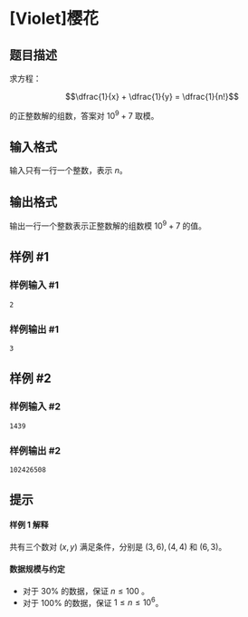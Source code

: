 # [Violet]樱花

## 题目描述

求方程：

$$\dfrac{1}{x} + \dfrac{1}{y} = \dfrac{1}{n!}$$ 

的正整数解的组数，答案对 $10^9+7$ 取模。

## 输入格式

输入只有一行一个整数，表示 $n$。

## 输出格式

输出一行一个整数表示正整数解的组数模 $10^9+7$ 的值。

## 样例 #1

### 样例输入 #1
```
2
```

### 样例输出 #1

```
3
```

## 样例 #2

### 样例输入 #2
```
1439
```

### 样例输出 #2

```
102426508
```

## 提示

#### 样例 1 解释

共有三个数对 $(x,y)$ 满足条件，分别是 $(3,6),(4,4)$ 和 $(6,3)$。

#### 数据规模与约定

- 对于 $30\%$ 的数据，保证 $n\le 100$ 。
- 对于 $100\%$ 的数据，保证 $1 \le n\le 10^6$。

